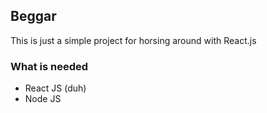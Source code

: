 ## Beggar
This is just a simple project for horsing around with React.js

### What is needed
* React JS (duh)
* Node JS